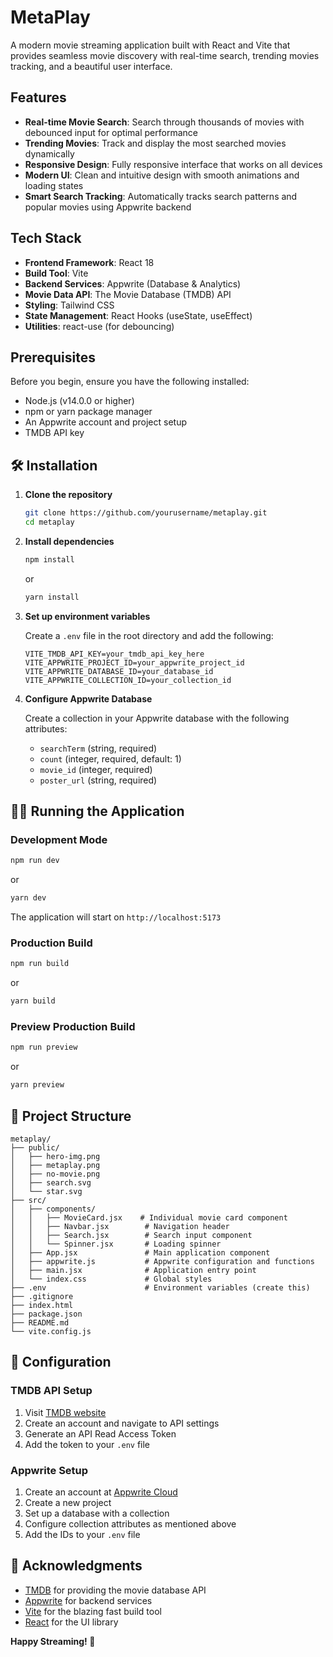 # MetaPlay

A modern movie streaming application built with React and Vite that provides seamless movie discovery with real-time search, trending movies tracking, and a beautiful user interface.

## Features

- **Real-time Movie Search**: Search through thousands of movies with debounced input for optimal performance
- **Trending Movies**: Track and display the most searched movies dynamically
- **Responsive Design**: Fully responsive interface that works on all devices
- **Modern UI**: Clean and intuitive design with smooth animations and loading states
- **Smart Search Tracking**: Automatically tracks search patterns and popular movies using Appwrite backend

## Tech Stack

- **Frontend Framework**: React 18
- **Build Tool**: Vite
- **Backend Services**: Appwrite (Database & Analytics)
- **Movie Data API**: The Movie Database (TMDB) API
- **Styling**: Tailwind CSS
- **State Management**: React Hooks (useState, useEffect)
- **Utilities**: react-use (for debouncing)

## Prerequisites

Before you begin, ensure you have the following installed:
- Node.js (v14.0.0 or higher)
- npm or yarn package manager
- An Appwrite account and project setup
- TMDB API key

## 🛠️ Installation

1. **Clone the repository**
   ```bash
   git clone https://github.com/yourusername/metaplay.git
   cd metaplay
   ```

2. **Install dependencies**
   ```bash
   npm install
   ```
   or
   ```bash
   yarn install
   ```

3. **Set up environment variables**
   
   Create a `.env` file in the root directory and add the following:
   ```env
   VITE_TMDB_API_KEY=your_tmdb_api_key_here
   VITE_APPWRITE_PROJECT_ID=your_appwrite_project_id
   VITE_APPWRITE_DATABASE_ID=your_database_id
   VITE_APPWRITE_COLLECTION_ID=your_collection_id
   ```

4. **Configure Appwrite Database**
   
   Create a collection in your Appwrite database with the following attributes:
   - `searchTerm` (string, required)
   - `count` (integer, required, default: 1)
   - `movie_id` (integer, required)
   - `poster_url` (string, required)

## 🏃‍♂️ Running the Application

### Development Mode
```bash
npm run dev
```
or
```bash
yarn dev
```
The application will start on `http://localhost:5173`

### Production Build
```bash
npm run build
```
or
```bash
yarn build
```

### Preview Production Build
```bash
npm run preview
```
or
```bash
yarn preview
```

## 📁 Project Structure

```
metaplay/
├── public/
│   ├── hero-img.png
│   ├── metaplay.png
│   ├── no-movie.png
│   ├── search.svg
│   └── star.svg
├── src/
│   ├── components/
│   │   ├── MovieCard.jsx    # Individual movie card component
│   │   ├── Navbar.jsx        # Navigation header
│   │   ├── Search.jsx        # Search input component
│   │   └── Spinner.jsx       # Loading spinner
│   ├── App.jsx               # Main application component
│   ├── appwrite.js           # Appwrite configuration and functions
│   ├── main.jsx              # Application entry point
│   └── index.css             # Global styles
├── .env                      # Environment variables (create this)
├── .gitignore
├── index.html
├── package.json
├── README.md
└── vite.config.js
```

## 🔧 Configuration

### TMDB API Setup
1. Visit [TMDB website](https://www.themoviedb.org/)
2. Create an account and navigate to API settings
3. Generate an API Read Access Token
4. Add the token to your `.env` file

### Appwrite Setup
1. Create an account at [Appwrite Cloud](https://cloud.appwrite.io/)
2. Create a new project
3. Set up a database with a collection
4. Configure collection attributes as mentioned above
5. Add the IDs to your `.env` file

## 🙏 Acknowledgments

- [TMDB](https://www.themoviedb.org/) for providing the movie database API
- [Appwrite](https://appwrite.io/) for backend services
- [Vite](https://vitejs.dev/) for the blazing fast build tool
- [React](https://reactjs.org/) for the UI library


**Happy Streaming! 🍿**
